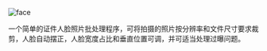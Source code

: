 ![face](https://github.com/user-attachments/assets/7e41f80e-ea72-4f17-97cf-039518789664)

一个简单的证件人脸照片批处理程序，可将拍摄的照片按分辨率和文件尺寸要求裁剪，人脸自动摆正，人脸宽度占比和垂直位置可调，并可适当处理过曝问题。
